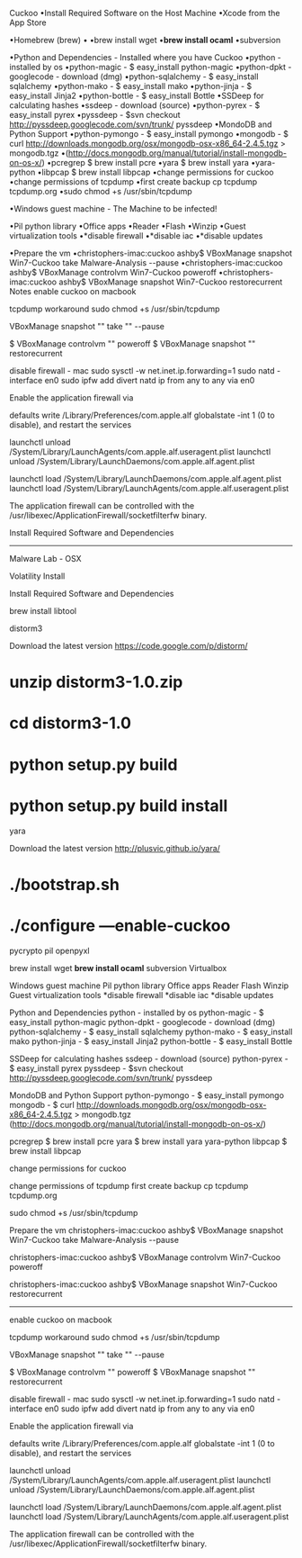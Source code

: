 Cuckoo
•Install Required Software on the Host Machine
•Xcode from the App Store

•Homebrew (brew)
•
•brew install wget
•**brew install ocaml**
•subversion


•Python and Dependencies - Installed where you have Cuckoo
•python - installed by os
•python-magic - $ easy_install python-magic
•python-dpkt - googlecode - download (dmg)
•python-sqlalchemy - $ easy_install sqlalchemy
•python-mako - $ easy_install mako
•python-jinja - $ easy_install Jinja2
•python-bottle - $ easy_install Bottle
•SSDeep for calculating hashes
•ssdeep - download (source)
•python-pyrex - $ easy_install pyrex
•pyssdeep - $svn checkout http://pyssdeep.googlecode.com/svn/trunk/ pyssdeep
•MondoDB and Python Support
•python-pymongo - $ easy_install pymongo
•mongodb - $ curl http://downloads.mongodb.org/osx/mongodb-osx-x86_64-2.4.5.tgz > mongodb.tgz
•(http://docs.mongodb.org/manual/tutorial/install-mongodb-on-os-x/)
•pcregrep $ brew install pcre
•yara $ brew install yara
•yara-python
•libpcap $ brew install libpcap
•change permissions for cuckoo
•change permissions of tcpdump
•first create backup cp tcpdump tcpdump.org
•sudo chmod +s /usr/sbin/tcpdump


•Windows guest machine - The Machine to be infected!

•Pil python library
•Office apps
•Reader
•Flash
•Winzip
•Guest virtualization tools
•*disable firewall
•*disable iac
•*disable updates


•Prepare the vm
•christophers-imac:cuckoo ashby$ VBoxManage snapshot Win7-Cuckoo take Malware-Analysis --pause
•christophers-imac:cuckoo ashby$ VBoxManage controlvm Win7-Cuckoo poweroff
•christophers-imac:cuckoo ashby$ VBoxManage snapshot Win7-Cuckoo restorecurrent
Notes
enable cuckoo on macbook
 
tcpdump workaround
sudo chmod +s /usr/sbin/tcpdump
 
VBoxManage snapshot "<Name of VM>" take "<Name of snapshot>" --pause
 
$ VBoxManage controlvm "<Name of VM>" poweroff
$ VBoxManage snapshot "<Name of VM>" restorecurrent
 
disable firewall - mac
sudo sysctl -w net.inet.ip.forwarding=1
sudo natd -interface en0
sudo ipfw add divert natd ip from any to any via en0
 
Enable the application firewall via
 
defaults write /Library/Preferences/com.apple.alf globalstate -int 1
(0 to disable), and restart the services
 
launchctl unload /System/Library/LaunchAgents/com.apple.alf.useragent.plist
launchctl unload /System/Library/LaunchDaemons/com.apple.alf.agent.plist
 
launchctl load /System/Library/LaunchDaemons/com.apple.alf.agent.plist
launchctl load /System/Library/LaunchAgents/com.apple.alf.useragent.plist
 
The application firewall can be controlled with the /usr/libexec/ApplicationFirewall/socketfilterfw binary.

Install Required Software and Dependencies


---
Malware Lab - OSX
 
Volatility Install
 
Install Required Software and Dependencies
 
brew install libtool
 
distorm3
 
Download the latest version
https://code.google.com/p/distorm/
# unzip distorm3-1.0.zip
# cd distorm3-1.0
# python setup.py build
# python setup.py build install
 
 
yara
 
Download the latest version
http://plusvic.github.io/yara/
# ./bootstrap.sh
# ./configure —enable-cuckoo
 

 
pycrypto
pil
openpyxl

 
brew install wget
**brew install ocaml**
subversion
Virtualbox
 
Windows guest machine
Pil python library
Office apps
Reader
Flash
Winzip
Guest virtualization tools
*disable firewall
*disable iac
*disable updates
 
Python and Dependencies
python - installed by os
python-magic - $ easy_install python-magic
python-dpkt - googlecode - download (dmg)
python-sqlalchemy - $ easy_install sqlalchemy
python-mako - $ easy_install mako
python-jinja - $ easy_install Jinja2
python-bottle - $ easy_install Bottle
 
SSDeep for calculating hashes
ssdeep - download (source)
python-pyrex - $ easy_install pyrex
pyssdeep - $svn checkout http://pyssdeep.googlecode.com/svn/trunk/ pyssdeep
 
MondoDB and Python Support
python-pymongo - $ easy_install pymongo
mongodb - $ curl http://downloads.mongodb.org/osx/mongodb-osx-x86_64-2.4.5.tgz > mongodb.tgz
(http://docs.mongodb.org/manual/tutorial/install-mongodb-on-os-x/)
 
pcregrep $ brew install pcre
yara $ brew install yara
yara-python
libpcap $ brew install libpcap
 
change permissions for cuckoo
 
 
change permissions of tcpdump
first create backup cp tcpdump tcpdump.org
 
sudo chmod +s /usr/sbin/tcpdump
 
Prepare the vm
christophers-imac:cuckoo ashby$ VBoxManage snapshot Win7-Cuckoo take Malware-Analysis --pause
 
christophers-imac:cuckoo ashby$ VBoxManage controlvm Win7-Cuckoo poweroff
 
christophers-imac:cuckoo ashby$ VBoxManage snapshot Win7-Cuckoo restorecurrent
 
------
 
enable cuckoo on macbook
 
tcpdump workaround
sudo chmod +s /usr/sbin/tcpdump
 
VBoxManage snapshot "<Name of VM>" take "<Name of snapshot>" --pause
 
$ VBoxManage controlvm "<Name of VM>" poweroff
$ VBoxManage snapshot "<Name of VM>" restorecurrent
 
disable firewall - mac
sudo sysctl -w net.inet.ip.forwarding=1
sudo natd -interface en0
sudo ipfw add divert natd ip from any to any via en0
 
Enable the application firewall via
 
defaults write /Library/Preferences/com.apple.alf globalstate -int 1
(0 to disable), and restart the services
 
launchctl unload /System/Library/LaunchAgents/com.apple.alf.useragent.plist
launchctl unload /System/Library/LaunchDaemons/com.apple.alf.agent.plist
 
launchctl load /System/Library/LaunchDaemons/com.apple.alf.agent.plist
launchctl load /System/Library/LaunchAgents/com.apple.alf.useragent.plist
 
The application firewall can be controlled with the /usr/libexec/ApplicationFirewall/socketfilterfw binary.
